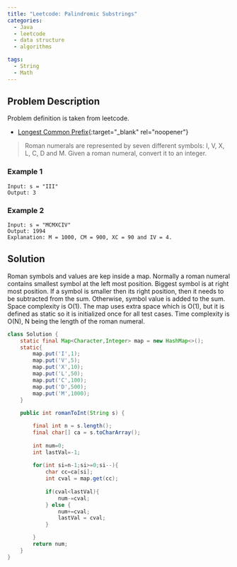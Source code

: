 ```yaml
---
title: "Leetcode: Palindromic Substrings"
categories:
  - Java
  - leetcode
  - data structure
  - algorithms

tags:
  - String
  - Math
---
```


## Problem Description

Problem definition is taken from leetcode. 
- [Longest Common Prefix](https://leetcode.com/problems/roman-to-integer/ "Go to leetcode"){:target="_blank" rel="noopener"}

> Roman numerals are represented by seven different symbols: I, V, X, L, C, D and M. Given a roman numeral, convert it to an integer.

### Example 1 
```
Input: s = "III"
Output: 3
```

### Example 2
```
Input: s = "MCMXCIV"
Output: 1994
Explanation: M = 1000, CM = 900, XC = 90 and IV = 4.
```

## Solution

Roman symbols and values are kep inside a map. Normally a roman numeral contains smallest symbol at the left most position. Biggest symbol is at right most position. If a symbol is smaller then its right position, then it needs to be subtracted from the sum. Otherwise, symbol value is added to the sum. 
Space complexity is O(1). The map uses extra space which is O(1), but it is defined as static so it is initialized once for all test cases.  Time complexity is O(N), N being the length of the roman numeral.
```java
class Solution {
    static final Map<Character,Integer> map = new HashMap<>();
    static{ 
        map.put('I',1);
        map.put('V',5);
        map.put('X',10);
        map.put('L',50);
        map.put('C',100);
        map.put('D',500);
        map.put('M',1000);
    }
    
    public int romanToInt(String s) {

        final int n = s.length();
        final char[] ca = s.toCharArray();
        
        int num=0;
        int lastVal=-1;
        
        for(int si=n-1;si>=0;si--){
            char cc=ca[si];
            int cval = map.get(cc);
            
            if(cval<lastVal){
                num-=cval;
            } else {
                num+=cval;
                lastVal = cval;
            }

        }
        return num;
    }
}
```

